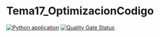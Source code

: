 # Tema17_OptimizacionCodigo
[![Python application](https://github.com/aev410/Tema17_OptimizacionCodigo/actions/workflows/python-app.yml/badge.svg)](https://github.com/aev410/Tema17_OptimizacionCodigo/actions/workflows/python-app.yml)
[![Quality Gate Status](https://sonarcloud.io/api/project_badges/measure?project=aev410_Tema17_OptimizacionCodigo&metric=alert_status)](https://sonarcloud.io/summary/new_code?id=aev410_Tema17_OptimizacionCodigo)
